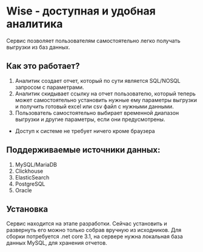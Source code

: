 # Wise - доступная и удобная аналитика

Сервис позволяет пользователям самостоятельно легко получать выгрузки из баз данных. 

## Как это работает?
1. Аналитик создает отчет, который по сути является SQL/NOSQL запросом с параметрами.
2. Аналитик скидывает ссылку на отчет пользователю, который теперь может самостоятельно установить нужные ему параметры выгрузки и получить готовый excel или csv файл с нужными данными.
3. Пользователь самостоятельно выбирает временной диапазон выгрузки и другие параметры, если они предусмотрены.

- Доступ к системе не требует ничего кроме браузера

## Поддерживаемые источники данных:
1. MySQL/MariaDB
2. Clickhouse
3. ElasticSearch
4. PostgreSQL
5. Oracle

## Установка
Сервис находится на этапе разработки. Сейчас установить и развернуть его можно только собрав вручную из исходников.
Для сборки потребуется .net core 3.1, на сервере нужна локальная база данных MySQL, для хранения отчетов.
